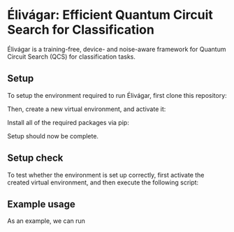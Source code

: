 # Élivágar: Efficient Quantum Circuit Search for Classification

Élivágar is a training-free, device- and noise-aware framework for Quantum Circuit Search (QCS) for classification tasks.

## Setup

To setup the environment required to run Élivágar, first clone this repository:

Then, create a new virtual environment, and activate it:

Install all of the required packages via pip:

Setup should now be complete.

## Setup check

To test whether the environment is set up correctly, first activate the created virtual environment, and then execute the following script:



## Example usage

As an example, we can run 